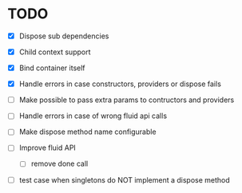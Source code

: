 # TODO
- [x] Dispose sub dependencies
- [x] Child context support
- [x] Bind container itself
- [x] Handle errors in case constructors, providers or dispose fails

- [ ] Make possible to pass extra params to contructors and providers
- [ ] Handle errors in case of wrong fluid api calls
- [ ] Make dispose method name configurable
- [ ] Improve fluid API
	- [ ] remove done call
- [ ] test case when singletons do NOT implement a dispose method
